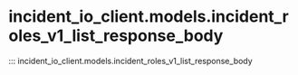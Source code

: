# incident_io_client.models.incident_roles_v1_list_response_body

::: incident_io_client.models.incident_roles_v1_list_response_body